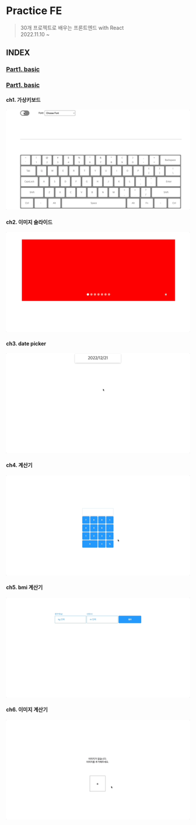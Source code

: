 # Practice FE
> 30개 프로젝트로 배우는 프론트엔드 with React<br />
> 2022.11.10 ~

## INDEX
### [Part1. basic](#part1-basic)

### [Part1. basic](./part1/README.md)
#### ch1. 가상키보드
![](./img/part1-01-virtual-keyboard.gif)
#### ch2. 이미지 슬라이드
![](./img/part1-02-slider.gif)
#### ch3. date picker
![](./img/part1-03-datepicker.gif)
#### ch4. 계산기
![](./img/part1-04-calculator.gif)
#### ch5. bmi 계산기
![](./img/part1-05-bmi.gif)
#### ch6. 이미지 계산기
![](./img/part1-06-image-gallery.gif)